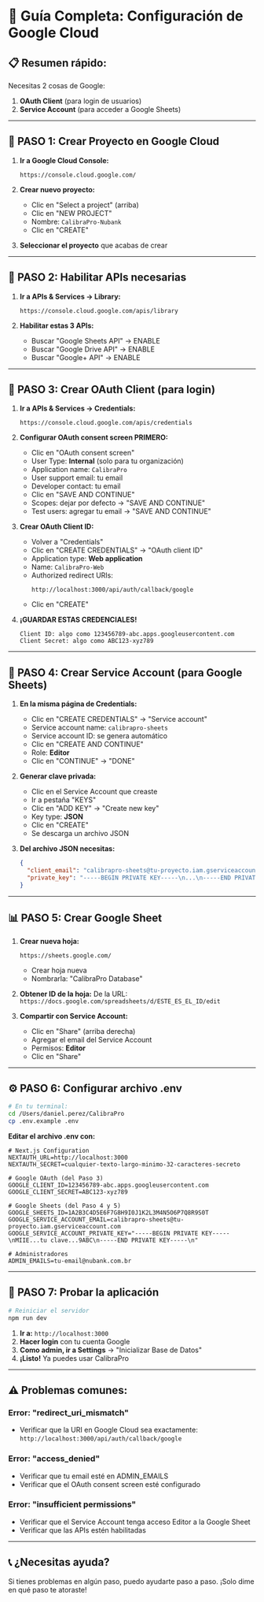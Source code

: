 # 🔑 Guía Completa: Configuración de Google Cloud

## 📋 **Resumen rápido:**
Necesitas 2 cosas de Google:
1. **OAuth Client** (para login de usuarios)
2. **Service Account** (para acceder a Google Sheets)

---

## 🚀 **PASO 1: Crear Proyecto en Google Cloud**

1. **Ir a Google Cloud Console:**
   ```
   https://console.cloud.google.com/
   ```

2. **Crear nuevo proyecto:**
   - Clic en "Select a project" (arriba)
   - Clic en "NEW PROJECT"
   - Nombre: `CalibraPro-Nubank`
   - Clic en "CREATE"

3. **Seleccionar el proyecto** que acabas de crear

---

## 🔌 **PASO 2: Habilitar APIs necesarias**

1. **Ir a APIs & Services → Library:**
   ```
   https://console.cloud.google.com/apis/library
   ```

2. **Habilitar estas 3 APIs:**
   - Buscar "Google Sheets API" → ENABLE
   - Buscar "Google Drive API" → ENABLE  
   - Buscar "Google+ API" → ENABLE

---

## 🔐 **PASO 3: Crear OAuth Client (para login)**

1. **Ir a APIs & Services → Credentials:**
   ```
   https://console.cloud.google.com/apis/credentials
   ```

2. **Configurar OAuth consent screen PRIMERO:**
   - Clic en "OAuth consent screen"
   - User Type: **Internal** (solo para tu organización)
   - Application name: `CalibraPro`
   - User support email: tu email
   - Developer contact: tu email
   - Clic en "SAVE AND CONTINUE"
   - Scopes: dejar por defecto → "SAVE AND CONTINUE"
   - Test users: agregar tu email → "SAVE AND CONTINUE"

3. **Crear OAuth Client ID:**
   - Volver a "Credentials"
   - Clic en "CREATE CREDENTIALS" → "OAuth client ID"
   - Application type: **Web application**
   - Name: `CalibraPro-Web`
   - Authorized redirect URIs:
     ```
     http://localhost:3000/api/auth/callback/google
     ```
   - Clic en "CREATE"

4. **¡GUARDAR ESTAS CREDENCIALES!**
   ```
   Client ID: algo como 123456789-abc.apps.googleusercontent.com
   Client Secret: algo como ABC123-xyz789
   ```

---

## 🤖 **PASO 4: Crear Service Account (para Google Sheets)**

1. **En la misma página de Credentials:**
   - Clic en "CREATE CREDENTIALS" → "Service account"
   - Service account name: `calibrapro-sheets`
   - Service account ID: se genera automático
   - Clic en "CREATE AND CONTINUE"
   - Role: **Editor**
   - Clic en "CONTINUE" → "DONE"

2. **Generar clave privada:**
   - Clic en el Service Account que creaste
   - Ir a pestaña "KEYS"
   - Clic en "ADD KEY" → "Create new key"
   - Key type: **JSON**
   - Clic en "CREATE"
   - Se descarga un archivo JSON

3. **Del archivo JSON necesitas:**
   ```json
   {
     "client_email": "calibrapro-sheets@tu-proyecto.iam.gserviceaccount.com",
     "private_key": "-----BEGIN PRIVATE KEY-----\n...\n-----END PRIVATE KEY-----\n"
   }
   ```

---

## 📊 **PASO 5: Crear Google Sheet**

1. **Crear nueva hoja:**
   ```
   https://sheets.google.com/
   ```
   - Crear hoja nueva
   - Nombrarla: "CalibraPro Database"

2. **Obtener ID de la hoja:**
   De la URL: `https://docs.google.com/spreadsheets/d/ESTE_ES_EL_ID/edit`

3. **Compartir con Service Account:**
   - Clic en "Share" (arriba derecha)
   - Agregar el email del Service Account
   - Permisos: **Editor**
   - Clic en "Share"

---

## ⚙️ **PASO 6: Configurar archivo .env**

```bash
# En tu terminal:
cd /Users/daniel.perez/CalibraPro
cp .env.example .env
```

**Editar el archivo .env con:**

```env
# Next.js Configuration
NEXTAUTH_URL=http://localhost:3000
NEXTAUTH_SECRET=cualquier-texto-largo-minimo-32-caracteres-secreto

# Google OAuth (del Paso 3)
GOOGLE_CLIENT_ID=123456789-abc.apps.googleusercontent.com
GOOGLE_CLIENT_SECRET=ABC123-xyz789

# Google Sheets (del Paso 4 y 5)
GOOGLE_SHEETS_ID=1A2B3C4D5E6F7G8H9I0J1K2L3M4N5O6P7Q8R9S0T
GOOGLE_SERVICE_ACCOUNT_EMAIL=calibrapro-sheets@tu-proyecto.iam.gserviceaccount.com
GOOGLE_SERVICE_ACCOUNT_PRIVATE_KEY="-----BEGIN PRIVATE KEY-----\nMIIE...tu clave...9ABC\n-----END PRIVATE KEY-----\n"

# Administradores
ADMIN_EMAILS=tu-email@nubank.com.br
```

---

## 🎯 **PASO 7: Probar la aplicación**

```bash
# Reiniciar el servidor
npm run dev
```

1. **Ir a:** `http://localhost:3000`
2. **Hacer login** con tu cuenta Google
3. **Como admin, ir a Settings** → "Inicializar Base de Datos"
4. **¡Listo!** Ya puedes usar CalibraPro

---

## ⚠️ **Problemas comunes:**

### Error: "redirect_uri_mismatch"
- Verificar que la URI en Google Cloud sea exactamente: `http://localhost:3000/api/auth/callback/google`

### Error: "access_denied"
- Verificar que tu email esté en ADMIN_EMAILS
- Verificar que el OAuth consent screen esté configurado

### Error: "insufficient permissions"
- Verificar que el Service Account tenga acceso Editor a la Google Sheet
- Verificar que las APIs estén habilitadas

---

## 📞 **¿Necesitas ayuda?**

Si tienes problemas en algún paso, puedo ayudarte paso a paso. ¡Solo dime en qué paso te atoraste!